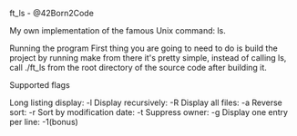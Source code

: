 ft_ls - @42Born2Code

My own implementation of the famous Unix command: ls.

Running the program
First thing you are going to need to do is build the project by running make from there it's pretty simple, instead of calling ls, call ./ft_ls from the root directory of the source code after building it.

Supported flags

Long listing display: -l
Display recursively: -R
Display all files: -a
Reverse sort: -r
Sort by modification date: -t
Suppress owner: -g
Display one entry per line: -1(bonus)

